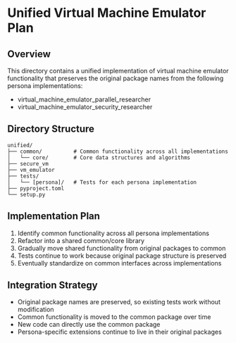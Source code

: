 # Unified Virtual Machine Emulator Plan

## Overview
This directory contains a unified implementation of virtual machine emulator functionality
that preserves the original package names from the following persona implementations:

- virtual_machine_emulator_parallel_researcher
- virtual_machine_emulator_security_researcher

## Directory Structure
```
unified/
├── common/          # Common functionality across all implementations
│   └── core/        # Core data structures and algorithms
├── secure_vm
├── vm_emulator
├── tests/
│   └── [persona]/   # Tests for each persona implementation
├── pyproject.toml
└── setup.py
```

## Implementation Plan
1. Identify common functionality across all persona implementations
2. Refactor into a shared common/core library
3. Gradually move shared functionality from original packages to common
4. Tests continue to work because original package structure is preserved
5. Eventually standardize on common interfaces across implementations

## Integration Strategy
- Original package names are preserved, so existing tests work without modification
- Common functionality is moved to the common package over time
- New code can directly use the common package
- Persona-specific extensions continue to live in their original packages

